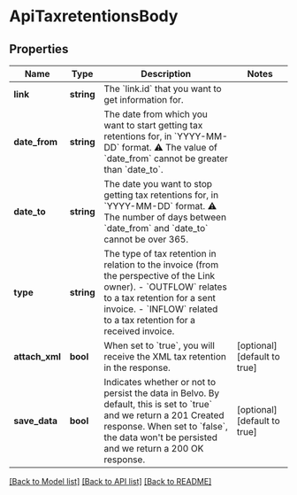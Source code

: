 # ApiTaxretentionsBody

## Properties
Name | Type | Description | Notes
------------ | ------------- | ------------- | -------------
**link** | **string** | The &#x60;link.id&#x60; that you want to get information for. | 
**date_from** | **string** | The date from which you want to start getting tax retentions for, in &#x60;YYYY-MM-DD&#x60; format.  ⚠️ The value of &#x60;date_from&#x60; cannot be greater than &#x60;date_to&#x60;. | 
**date_to** | **string** | The date you want to stop getting tax retentions for, in &#x60;YYYY-MM-DD&#x60; format.  ⚠️ The number of days between &#x60;date_from&#x60; and &#x60;date_to&#x60; cannot be over 365. | 
**type** | **string** | The type of tax retention in relation to the invoice (from the perspective of the Link owner).  - &#x60;OUTFLOW&#x60; relates to a tax retention for a sent invoice. - &#x60;INFLOW&#x60; related to a tax retention for a received invoice. | 
**attach_xml** | **bool** | When set to &#x60;true&#x60;, you will receive the XML tax retention in the response. | [optional] [default to true]
**save_data** | **bool** | Indicates whether or not to persist the data in Belvo. By default, this is set to &#x60;true&#x60; and we return a 201 Created response.  When set to &#x60;false&#x60;, the data won&#x27;t be persisted and we return a 200 OK response. | [optional] [default to true]

[[Back to Model list]](../../README.md#documentation-for-models) [[Back to API list]](../../README.md#documentation-for-api-endpoints) [[Back to README]](../../README.md)

